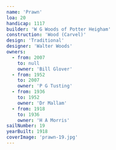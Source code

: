 ```yaml
---
name: 'Prawn'
loa: 20
handicap: 1117
builder: 'W G Woods of Potter Heigham'
construction: 'Wood (Carvel)'
design: 'Traditional'
designer: 'Walter Woods'
owners:
  - from: 2007
    to: null
    owner: 'Bill Glover'
  - from: 1952
    to: 2007
    owner: 'P G Tusting'
  - from: 1936
    to: 1952
    owner: 'Dr Mallam'
  - from: 1918
    to: 1936
    owner: 'H A Morris'
sailNumber: 19
yearBuilt: 1918
coverImage: 'prawn-19.jpg'
---
```

